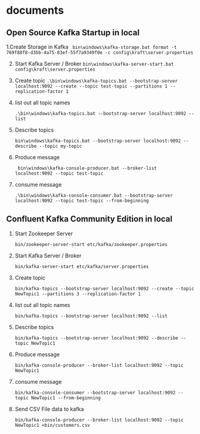 # documents

## Open Source Kafka Startup in local ##

1.Create Storage in Kafka
``` bin\windows\kafka-storage.bat format -t 769f88f8-d3bb-4a75-83ef-55f7a9349f0e -c config\kraft\server.properties```


2. Start Kafka Server / Broker
``` bin\windows\kafka-server-start.bat config\kraft\server.properties ```

3. Create topic
  ``` .\bin\windows\kafka-topics.bat --bootstrap-server localhost:9092 --create --topic test-topic --partitions 1 --replication-factor 1 ```
4. list out all topic names

    ``` .\bin\windows\kafka-topics.bat --bootstrap-server localhost:9092 --list ```

5. Describe topics
  
    ``` bin\windows\kafka-topics.bat --bootstrap-server localhost:9092 --describe --topic my-topic ```

6. Produce message

    ```  bin\windows\kafka-console-producer.bat --broker-list localhost:9092 --topic test-topic  ```


7. consume message

    ``` .\bin\windows\kafka-console-consumer.bat --bootstrap-server localhost:9092 --topic test-topic --from-beginning ```


## Confluent Kafka Community Edition in local ##

1. Start Zookeeper Server

    ```bin/zookeeper-server-start etc/kafka/zookeeper.properties```

2. Start Kafka Server / Broker

    ```bin/kafka-server-start etc/kafka/server.properties```

3. Create topic

    ```bin/kafka-topics --bootstrap-server localhost:9092 --create --topic NewTopic1 --partitions 3 --replication-factor 1```

4. list out all topic names

    ``` bin/kafka-topics --bootstrap-server localhost:9092 --list ```

5. Describe topics
  
    ``` bin/kafka-topics --bootstrap-server localhost:9092 --describe --topic NewTopic1 ```

6. Produce message

    ```bin/kafka-console-producer --broker-list localhost:9092 --topic NewTopic1```


7. consume message

    ```bin/kafka-console-consumer --bootstrap-server localhost:9092 --topic NewTopic1 --from-beginning ```
    
8. Send CSV File data to kafka    

   ```bin/kafka-console-producer --broker-list localhost:9092 --topic NewTopic1 <bin/customers.csv```
   
   
